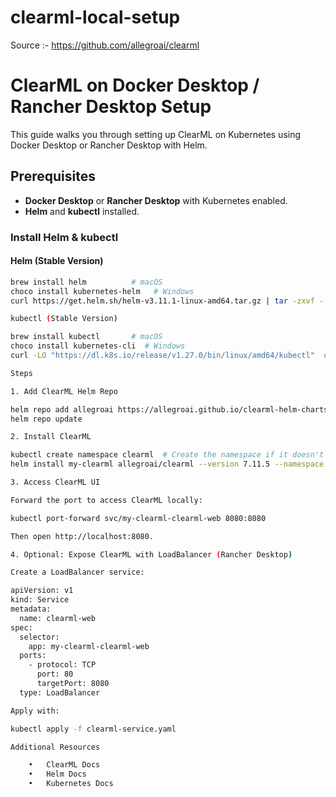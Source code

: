 # clearml-local-setup
Source :- https://github.com/allegroai/clearml


# ClearML on Docker Desktop / Rancher Desktop Setup

This guide walks you through setting up ClearML on Kubernetes using Docker Desktop or Rancher Desktop with Helm.

## Prerequisites

- **Docker Desktop** or **Rancher Desktop** with Kubernetes enabled.
- **Helm** and **kubectl** installed.

### Install Helm & kubectl

#### Helm (Stable Version)

```bash
brew install helm          # macOS
choco install kubernetes-helm   # Windows
curl https://get.helm.sh/helm-v3.11.1-linux-amd64.tar.gz | tar -zxvf -  # Linux

kubectl (Stable Version)

brew install kubectl       # macOS
choco install kubernetes-cli  # Windows
curl -LO "https://dl.k8s.io/release/v1.27.0/bin/linux/amd64/kubectl"  # Linux

Steps

1. Add ClearML Helm Repo

helm repo add allegroai https://allegroai.github.io/clearml-helm-charts
helm repo update

2. Install ClearML

kubectl create namespace clearml  # Create the namespace if it doesn't exist
helm install my-clearml allegroai/clearml --version 7.11.5 --namespace clearml

3. Access ClearML UI

Forward the port to access ClearML locally:

kubectl port-forward svc/my-clearml-clearml-web 8080:8080

Then open http://localhost:8080.

4. Optional: Expose ClearML with LoadBalancer (Rancher Desktop)

Create a LoadBalancer service:

apiVersion: v1
kind: Service
metadata:
  name: clearml-web
spec:
  selector:
    app: my-clearml-clearml-web
  ports:
    - protocol: TCP
      port: 80
      targetPort: 8080
  type: LoadBalancer

Apply with:

kubectl apply -f clearml-service.yaml

Additional Resources

	•	ClearML Docs
	•	Helm Docs
	•	Kubernetes Docs
